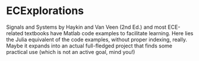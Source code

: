 # ECExplorations
Signals and Systems by Haykin and Van Veen (2nd Ed.) and most ECE-related textbooks have Matlab code examples to facilitate learning.
Here lies the Julia equivalent of the code examples, without proper indexing, really. Maybe it expands into an actual full-fledged project
that finds some practical use (which is not an active goal, mind you!)